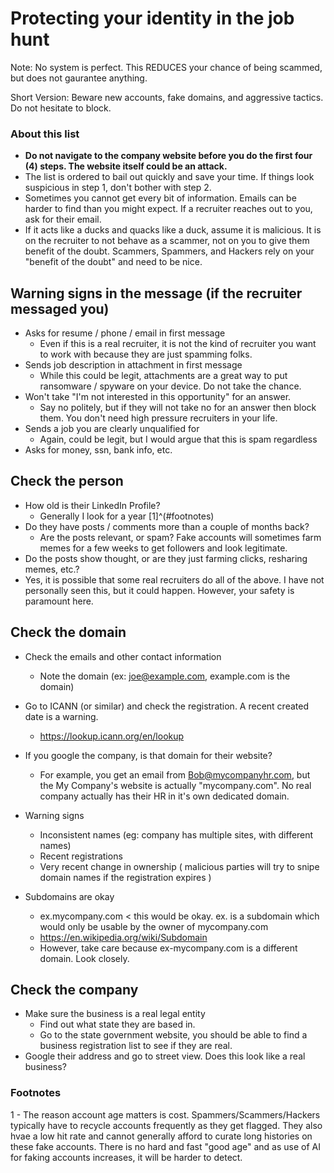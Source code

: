 # Protecting your identity in the job hunt

Note:  No system is perfect.  This REDUCES your chance of being scammed, but does not gaurantee anything.

Short Version:
Beware new accounts, fake domains, and aggressive tactics.  Do not hesitate to block.

### About this list
 - **Do not navigate to the company website before you do the first four (4) steps.  The website itself could be an attack.**
 - The list is ordered to bail out quickly and save your time.  If things look suspicious in step 1, don't bother with step 2. 
 - Sometimes you cannot get every bit of information.  Emails can be harder to find than you might expect.  If a recruiter reaches out to you, ask for their email.
 - If it acts like a ducks and quacks like a duck, assume it is malicious.  It is on the recruiter to not behave as a scammer, not on you to give them benefit of the doubt.  Scammers, Spammers, and Hackers rely on your "benefit of the doubt" and need to be nice.

## Warning signs in the message (if the recruiter messaged you)
 - Asks for resume / phone / email in first message
    - Even if this is a real recruiter, it is not the kind of recruiter you want to work with because they are just spamming folks.
 - Sends job description in attachment in first message
    - While this could be legit, attachments are a great way to put ransomware / spyware on your device.  Do not take the chance.
 - Won't take "I'm not interested in this opportunity" for an answer.  
    - Say no politely, but if they will not take no for an answer then block them.  You don't need high pressure recruiters in your life.
 - Sends a job you are clearly unqualified for
    - Again, could be legit, but I would argue that this is spam regardless
 - Asks for money, ssn, bank info, etc.

## Check the person 
 - How old is their LinkedIn Profile? 
    - Generally I look for a year [1]^(#footnotes)
 - Do they have posts / comments more than a couple of months back?  
    - Are the posts relevant, or spam?  Fake accounts will sometimes farm memes for a few weeks to get followers and look legitimate.
 - Do the posts show thought, or are they just farming clicks, resharing memes, etc.?
 - Yes, it is possible that some real recruiters do all of the above.  I have not personally seen this, but it could happen.  However, your safety is paramount here.

## Check the domain
 - Check the emails and other contact information
    - Note the domain (ex:  joe@example.com, example.com is the domain)
 - Go to ICANN (or similar) and check the registration.  A recent created date is a warning.
     - https://lookup.icann.org/en/lookup
 - If you google the company, is that domain for their website?
     - For example, you get an email from Bob@mycompanyhr.com, but the My Company's website is actually "mycompany.com".  No real company actually has their HR in it's own dedicated domain.
 - Warning signs
    - Inconsistent names (eg: company has multiple sites, with different names)
    - Recent registrations 
    - Very recent change in ownership ( malicious parties will try to snipe domain names if the registration expires )

 - Subdomains are okay
    - ex.mycompany.com < this would be okay.  ex. is a subdomain which would only be usable by the owner of mycompany.com
    - https://en.wikipedia.org/wiki/Subdomain
    - However, take care because ex-mycompany.com is a different domain.  Look closely.

## Check the company
 - Make sure the business is a real legal entity
    - Find out what state they are based in.
    - Go to the state government website, you should be able to find a business registration list to see if they are real.
 - Google their address and go to street view.  Does this look like a real business?


### Footnotes
1 - The reason account age matters is cost.  Spammers/Scammers/Hackers typically have to recycle accounts frequently as they get flagged.  They also hvae a low hit rate and cannot generally afford to curate long histories on these fake accounts.  There is no hard and fast "good age" and as use of AI for faking accounts increases, it will be harder to detect.